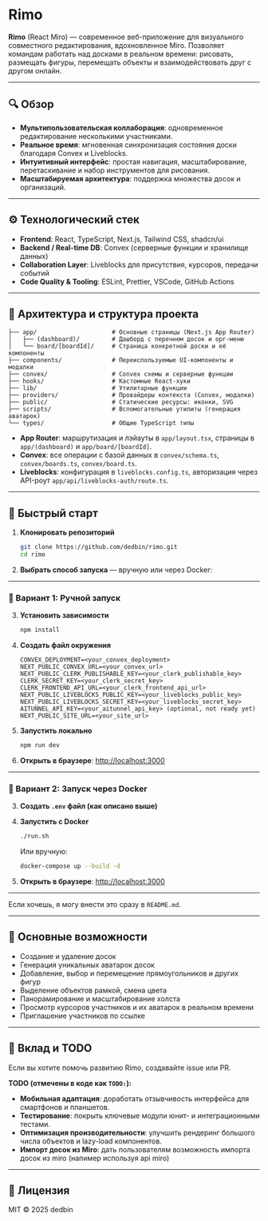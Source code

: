 # Rimo

**Rimo** (React Miro) — современное веб-приложение для визуального совместного редактирования, вдохновленное Miro. Позволяет командам работать над досками в реальном времени: рисовать, размещать фигуры, перемещать объекты и взаимодействовать друг с другом онлайн.

---

## 🔍 Обзор

* **Мультипользовательская коллаборация**: одновременное редактирование несколькими участниками.
* **Реальное время**: мгновенная синхронизация состояния доски благодаря Convex и Liveblocks.
* **Интуитивный интерфейс**: простая навигация, масштабирование, перетаскивание и набор инструментов для рисования.
* **Масштабируемая архитектура**: поддержка множества досок и организаций.

---

## ⚙️ Технологический стек

* **Frontend**: React, TypeScript, Next.js, Tailwind CSS, shadcn/ui
* **Backend / Real-time DB**: Convex (серверные функции и хранилище данных)
* **Collaboration Layer**: Liveblocks для присутствия, курсоров, передачи событий
* **Code Quality & Tooling**: ESLint, Prettier, VSCode, GitHub Actions

---

## 📐 Архитектура и структура проекта

```
├── app/                     # Основные страницы (Next.js App Router)
│   ├── (dashboard)/         # Дашборд с перечнем досок и орг-меню
│   └── board/[boardId]/     # Страница конкретной доски и её компоненты
├── components/              # Переиспользуемые UI-компоненты и модалки
├── convex/                  # Convex схемы и серверные функции
├── hooks/                   # Кастомные React-хуки
├── lib/                     # Утилитарные функции
├── providers/               # Провайдеры контекста (Convex, модалки)
├── public/                  # Статические ресурсы: иконки, SVG
├── scripts/                 # Вспомогательные утилиты (генерация аватарок)
└── types/                   # Общие TypeScript типы
```

* **App Router**: маршрутизация и лэйауты в `app/layout.tsx`, страницы в `app/(dashboard)` и `app/board/[boardId]`.
* **Convex**: все операции с базой данных в `convex/schema.ts`, `convex/boards.ts`, `convex/board.ts`.
* **Liveblocks**: конфигурация в `liveblocks.config.ts`, авторизация через API-роут `app/api/liveblocks-auth/route.ts`.


---

## 🚀 Быстрый старт

1. **Клонировать репозиторий**

   ```bash
   git clone https://github.com/dedbin/rimo.git
   cd rimo
   ```

2. **Выбрать способ запуска** — вручную или через Docker:

---

### 🔧 Вариант 1: Ручной запуск

3. **Установить зависимости**

   ```bash
   npm install
   ```

4. **Создать файл окружения**

   ```text
   CONVEX_DEPLOYMENT=<your_convex_deployment>
   NEXT_PUBLIC_CONVEX_URL=<your_convex_url>
   NEXT_PUBLIC_CLERK_PUBLISHABLE_KEY=<your_clerk_publishable_key>
   CLERK_SECRET_KEY=<your_clerk_secret_key>
   CLERK_FRONTEND_API_URL=<your_clerk_frontend_api_url>
   NEXT_PUBLIC_LIVEBLOCKS_PUBLIC_KEY=<your_liveblocks_public_key>
   NEXT_PUBLIC_LIVEBLOCKS_SECRET_KEY=<your_liveblocks_secret_key>
   AITUNNEL_API_KEY=<your_aitunnel_api_key> (optional, not ready yet)
   NEXT_PUBLIC_SITE_URL=<your_site_url>
   ```

5. **Запустить локально**

   ```bash
   npm run dev
   ```

6. **Открыть в браузере**: [http://localhost:3000](http://localhost:3000)

---

### 🐳 Вариант 2: Запуск через Docker

3. **Создать `.env` файл (как описано выше)**

4. **Запустить с Docker**

   ```bash
   ./run.sh
   ```

   Или вручную:

   ```bash
   docker-compose up --build -d
   ```

5. **Открыть в браузере**: [http://localhost:3000](http://localhost:3000)

---

Если хочешь, я могу внести это сразу в `README.md`.

---

## 🎨 Основные возможности

* Создание и удаление досок
* Генерация уникальных аватарок досок
* Добавление, выбор и перемещение прямоугольников и других фигур
* Выделение объектов рамкой, смена цвета
* Панорамирование и масштабирование холста
* Просмотр курсоров участников и их аватарок в реальном времени
* Приглашение участников по ссылке

---

## 🤝 Вклад и TODO

Если вы хотите помочь развитию Rimo, создавайте issue или PR.

**TODO (отмечены в коде как `TODO:`):**

* **Мобильная адаптация**: доработать отзывчивость интерфейса для смартфонов и планшетов. 
* **Тестирование**: покрыть ключевые модули юнит- и интеграционными тестами.
* **Оптимизация производительности**: улучшить рендеринг большого числа объектов и lazy-load компонентов.
* **Импорт досок из Miro**: дать пользователям возможность импорта досок из miro (напимер используя api miro)
---

## 📖 Лицензия

MIT © 2025 dedbin
